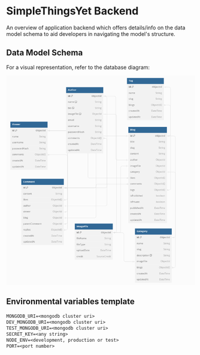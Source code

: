 # SimpleThingsYet Backend
An overview of application backend which offers details/info on the data model schema to aid developers in navigating the model's structure.

## Data Model Schema
For a visual representation, refer to the database diagram:

![DB Blog Model Diagram](./images/dbdiagram.png)

## Environmental variables template

```
MONGODB_URI=<mongodb cluster uri>
DEV_MONGODB_URI=<mongodb cluster uri>
TEST_MONGODB_URI=<mongodb cluster uri>
SECRET_KEY=<any string>
NODE_ENV=<development, production or test>
PORT=<port number>
```